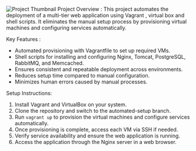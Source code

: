 ![Project Thumbnail](https://github.com/manishdevs/webapp-setup/blob/Project-2-automated-setup/Picture%20for%20Project-2.png?raw=true)
Project Overview : 
This project automates the deployment of a multi-tier web application using Vagrant , virtual box and shell scripts. It eliminates the manual setup process by provisioning virtual machines and configuring services automatically.  

Key Features : 
- Automated provisioning with Vagrantfile to set up required VMs.  
- Shell scripts for installing and configuring Nginx, Tomcat, PostgreSQL, RabbitMQ, and Memcached.  
- Ensures consistent and repeatable deployment across environments.  
- Reduces setup time compared to manual configuration.  
- Minimizes human errors caused by manual processes.  

Setup Instructions: 
1. Install Vagrant and VirtualBox on your system.  
2. Clone the repository and switch to the automated-setup branch.  
3. Run `vagrant up` to provision the virtual machines and configure services automatically.  
4. Once provisioning is complete, access each VM via SSH if needed.  
5. Verify service availability and ensure the web application is running.  
6. Access the application through the Nginx server in a web browser.  
